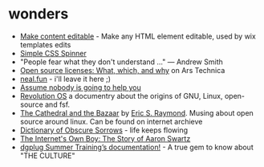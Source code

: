 # wonders

- [Make content editable](https://developer.mozilla.org/en-US/docs/Web/Guide/HTML/Editable_content) - Make any HTML element editable, used by wix templates edits
- [Simple CSS Spinner](https://github.com/30-seconds/30-seconds-of-css/blob/master/snippets/donut-spinner.md)  
- "People fear what they don't understand ..." ― Andrew Smith
- [Open source licenses: What, which, and why](https://arstechnica.com/gadgets/2020/02/how-to-choose-an-open-source-license/) on Ars Technica  
- [neal.fun](https://neal.fun/) - i'll leave it here ;)
- [Assume nobody is going to help you](https://sivers.org/up2you)
- [Revolution OS](https://archive.org/details/RevolutionOS) a documentry about the origins of GNU, Linux, open-source and fsf.
- [The Cathedral and the Bazaar](https://en.wikipedia.org/wiki/The_Cathedral_and_the_Bazaar) by [Eric S. Raymond](https://en.wikipedia.org/wiki/Eric_S._Raymond). Musing about open source around linux. Can be found on internet archieve
- [Dictionary of Obscure Sorrows](https://www.youtube.com/channel/UCDetdM5XDZD1xrQHDPgEg5w) - life keeps flowing
- [The Internet's Own Boy: The Story of Aaron Swartz](https://archive.org/details/TheInternetsOwnBoyTheStoryOfAaronSwartz)
- [dgplug Summer Training’s documentation!](https://summertraining.readthedocs.io/en/latest/index.html) - A true gem to know about "THE CULTURE"
